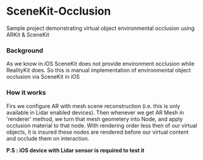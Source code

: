 # SceneKit-Occlusion
Sample project demonstrating virtual object environmental occlusion using ARKit &amp; SceneKit

### Background

As we know in iOS SceneKit does not provide environment occlusion while RealityKit does. So this is manual implementation of environmental object occlusion via SceneKit in iOS

### How it works

Firs we configure AR with mesh scene reconstruction (i.e. this is only available in Lidar enabled devices). Then whenever we get AR Mesh in 'renderer' method, we turn that mesh geometery into Node, and apply occlusion material to that node. With rendering order less then of our virtual objects, it is insured these nodes are rendered before our virtual content and occlude them on interaction.


**P.S : iOS device with Lidar sensor is required to test it**
